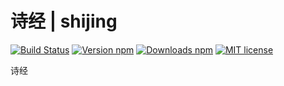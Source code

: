 # 诗经 | shijing

[![Build Status](https://travis-ci.org/fluency03/shijing.svg?branch=master)](https://travis-ci.org/fluency03/shijing)
[![Version npm](https://img.shields.io/npm/v/shijing.svg)](https://www.npmjs.com/package/shijing)
[![Downloads npm](https://img.shields.io/npm/dt/shijing.svg)](https://www.npmjs.com/package/shijing)
[![MIT license](https://img.shields.io/npm/l/shijing.svg)](https://opensource.org/licenses/MIT)


诗经


[npm-image]: https://img.shields.io/npm/v/express.svg
[npm-url]: https://www.npmjs.com/package/shijing
[downloads-image]: https://img.shields.io/npm/dm/express.svg
[downloads-url]: https://www.npmjs.com/package/shijing

